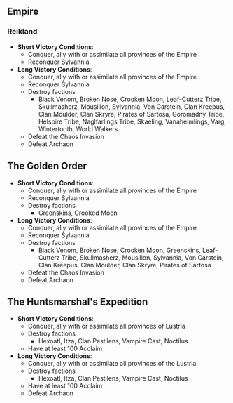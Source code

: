 ## Empire

### Reikland

* **Short Victory Conditions**:
    * Conquer, ally with or assimilate all provinces of the Empire
    * Reconquer Sylvannia
* **Long Victory Conditions**:
	* Conquer, ally with or assimilate all provinces of the Empire
    * Reconquer Sylvannia
    * Destroy factions
        * Black Venom, Broken Nose, Crooken Moon, Leaf-Cutterz Tribe, Skullmasherz, Mousillon, Sylvannia, Von Carstein,
        Clan Kreepus, Clan Moulder, Clan Skryre, Pirates of Sartosa, Goromadny Tribe, Helspire Tribe, Naglfarlings 
        Tribe, Skaeling, Vanaheimlings, Varg, Wintertooth, World Walkers
    * Defeat the Chaos Invasion
    * Defeat Archaon

## The Golden Order

* **Short Victory Conditions**:
    * Conquer, ally with or assimilate all provinces of the Empire
    * Reconquer Sylvannia
    * Destroy factions
        * Greenskins, Crooked Moon
* **Long Victory Conditions**:
	* Conquer, ally with or assimilate all provinces of the Empire
    * Reconquer Sylvannia
    * Destroy factions
        * Black Venom, Broken Nose, Crooken Moon, Greenskins, Leaf-Cutterz Tribe, Skullmasherz, Mousillon, Sylvannia, 
        Von Carstein, Clan Kreepus, Clan Moulder, Clan Skryre, Pirates of Sartosa
    * Defeat the Chaos Invasion
    * Defeat Archaon

## The Huntsmarshal's Expedition

* **Short Victory Conditions**:
	* Conquer, ally with or assimilate all provinces of Lustria
    * Destroy factions
        * Hexoatl, Itza, Clan Pestilens, Vampire Cast, Noctilus
    * Have at least 100 Acclaim
* **Long Victory Conditions**:
	* Conquer, ally with or assimilate all provinces of the Lustria
    * Destroy factions
        * Hexoatl, Itza, Clan Pestilens, Vampire Cast, Noctilus
    * Have at least 100 Acclaim
    * Defeat Archaon

